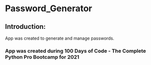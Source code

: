 # Password_Generator

## Introduction:
App was created to generate and manage passwords.

### App was created during 100 Days of Code - The Complete Python Pro Bootcamp for 2021

